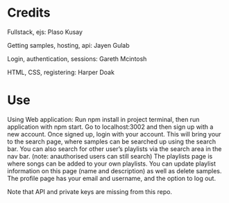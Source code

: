 # Credits

Fullstack, ejs: Plaso Kusay  

Getting samples, hosting, api: Jayen Gulab  

Login, authentication, sessions: Gareth Mcintosh  

HTML, CSS, registering: Harper Doak  

# Use

Using Web application: Run npm install in project terminal, then run application with npm start. Go to localhost:3002 and then sign up with a new
account. Once signed up, login with your account. This will bring your to the search page, where samples can be searched up using the search bar. You
can also search for other user’s playlists via the search area in the nav bar. (note: anauthorised users can still search) 
The playlists page is where songs can be added to your own playlists. You can update playlist information on this page (name and description) as well as
delete samples. The profile page has your email and username, and the option to log out. 

Note that API and private keys are missing from this repo. 


